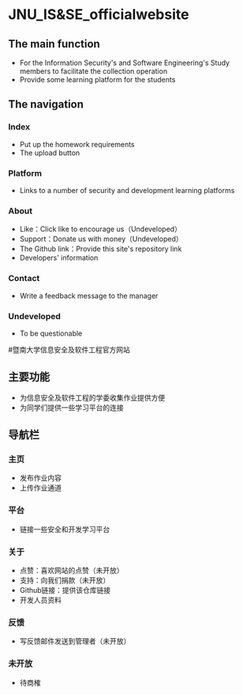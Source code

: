 # JNU_IS&SE_officialwebsite
## The main function
- For the Information Security's and Software Engineering's Study members to facilitate the collection operation
- Provide some learning platform for the students

## The navigation
### Index
- Put up the homework requirements
- The upload button

### Platform
- Links to a number of security and development learning platforms

### About
- Like：Click like to encourage us（Undeveloped）
- Support：Donate us with money（Undeveloped）
- The Github link：Provide this site's repository link
- Developers' information

### Contact
- Write a feedback message to the manager

### Undeveloped
- To be questionable

#暨南大学信息安全及软件工程官方网站
## 主要功能
- 为信息安全及软件工程的学委收集作业提供方便
- 为同学们提供一些学习平台的连接

## 导航栏
### 主页
- 发布作业内容
- 上传作业通道

### 平台
- 链接一些安全和开发学习平台

### 关于
- 点赞：喜欢网站的点赞（未开放）
- 支持：向我们捐款（未开放）
- Github链接：提供该仓库链接
- 开发人员资料

### 反馈
- 写反馈邮件发送到管理者（未开放）

### 未开放
- 待商榷

